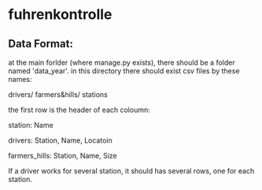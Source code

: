 # fuhrenkontrolle
## Data Format:
at the main forlder (where manage.py exists), there should be a folder named 'data_year'. in this directory there should exist csv files by these names:

drivers/
farmers&hills/
stations

the first row is the header of each coloumn:

station: Name

drivers: Station, Name, Locatoin

farmers_hills: Station, Name, Size

If a driver works for several station, it should has several rows, one for each station.




